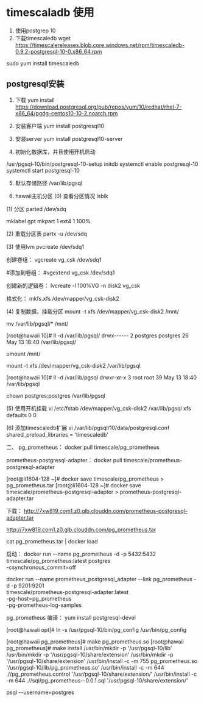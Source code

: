 # timescaladb 使用

1. 使用postgrep 10
2. 下载timescaledb
wget https://timescalereleases.blob.core.windows.net/rpm/timescaledb-0.9.2-postgresql-10-0.x86_64.rpm

sudo yum install timescaledb


## postgresql安装

1. 下载
yum install https://download.postgresql.org/pub/repos/yum/10/redhat/rhel-7-x86_64/pgdg-centos10-10-2.noarch.rpm


2. 安装客户端
yum install postgresql10

3. 安装server
yum install postgresql10-server


4. 初始化数据库，并且使用开机启动

/usr/pgsql-10/bin/postgresql-10-setup initdb
systemctl enable postgresql-10
systemctl start postgresql-10

5. 默认存储路径
/var/lib/pgsql

6. hawaii主机分区
(0) 查看分区情况
lsblk

(1) 分区
parted /dev/sdq

mklabel gpt
mkpart 1
ext4
1 100%

(2) 重载分区表
partx  -u /dev/sdq

(3) 使用lvm
pvcreate /dev/sdq1


创建卷组：
vgcreate vg_csk /dev/sdq1

#添加到卷组：
#vgextend vg_csk /dev/sdq1

创建新的逻辑卷：
lvcreate -l 100%VG -n disk2 vg_csk

格式化：
mkfs.xfs /dev/mapper/vg_csk-disk2

(4) 复制数据，挂载分区
mount -t  xfs /dev/mapper/vg_csk-disk2 /mnt/

mv /var/lib/pgsql/*  /mnt/

[root@hawaii 10]# ll -d /var/lib/pgsql/
drwx------ 2 postgres postgres 26 May 13 18:40 /var/lib/pgsql/


umount /mnt/

mount -t  xfs /dev/mapper/vg_csk-disk2 /var/lib/pgsql


[root@hawaii 10]# ll -d /var/lib/pgsql
drwxr-xr-x 3 root root 39 May 13 18:40 /var/lib/pgsql

chown postgres:postgres /var/lib/pgsql


(5) 使用开机挂载
vi /etc/fstab
/dev/mapper/vg_csk-disk2  /var/lib/pgsql                 xfs     defaults        0 0


(6) 添加timescaledb扩展
vi /var/lib/pgsql/10/data/postgresql.conf
shared_preload_libraries = 'timescaledb'


二、
pg_prometheus：
docker pull timescale/pg_prometheus





prometheus-postgresql-adapter：
docker pull timescale/prometheus-postgresql-adapter



[root@li1604-128 ~]# docker save timescale/pg_prometheus > pg_prometheus.tar
[root@li1604-128 ~]# docker save timescale/prometheus-postgresql-adapter > prometheus-postgresql-adapter.tar


下载：
http://7xw819.com1.z0.glb.clouddn.com/prometheus-postgresql-adapter.tar

http://7xw819.com1.z0.glb.clouddn.com/pg_prometheus.tar


cat pg_prometheus.tar  | docker load


启动：
docker run --name pg_prometheus -d -p 5432:5432 timescale/pg_prometheus:latest postgres \
      -csynchronous_commit=off


docker run --name prometheus_postgresql_adapter --link pg_prometheus -d -p 9201:9201 \
 timescale/prometheus-postgresql-adapter:latest \
 -pg-host=pg_prometheus \
 -pg-prometheus-log-samples


pg_prometheus 编译：
yum install postgresql-devel

[root@hawaii opt]# ln -s /usr/pgsql-10/bin/pg_config /usr/bin/pg_config


[root@hawaii pg_prometheus]# make
pg_prometheus.so
[root@hawaii pg_prometheus]# make install 
/usr/bin/mkdir -p '/usr/pgsql-10/lib'
/usr/bin/mkdir -p '/usr/pgsql-10/share/extension'
/usr/bin/mkdir -p '/usr/pgsql-10/share/extension'
/usr/bin/install -c -m 755  pg_prometheus.so '/usr/pgsql-10/lib/pg_prometheus.so'
/usr/bin/install -c -m 644 .//pg_prometheus.control '/usr/pgsql-10/share/extension/'
/usr/bin/install -c -m 644 .//sql/pg_prometheus--0.0.1.sql  '/usr/pgsql-10/share/extension/'



psql --username=postgres